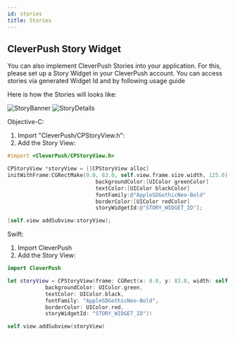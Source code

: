 ```yaml
---
id: stories
title: Stories
---
```


## CleverPush Story Widget

You can also implement CleverPush Stories into your application. For this, please set up a Story Widget in your CleverPush account. You can access stories via generated Widget Id and by following usage guide

Here is how the Stories will looks like:

![StoryBanner](https://user-images.githubusercontent.com/44965555/125643070-36a7fa6c-959f-4c6e-93e1-c73e9ac17886.png)
![StoryDetails](https://user-images.githubusercontent.com/44965555/125647371-a6d557e4-490e-4111-9276-7bd221e11cad.png)

Objective-C:
1. Import "CleverPush/CPStoryView.h":
2. Add the Story View:

```objective-c
#import <CleverPush/CPStoryView.h>

CPStoryView *storyView = [[CPStoryView alloc] 
initWithFrame:CGRectMake(0.0, 83.0, self.view.frame.size.width, 125.0)
                            backgroundColor:[UIColor greenColor]
                            textColor:[UIColor blackColor]
                            fontFamily:@"AppleSDGothicNeo-Bold"
                            borderColor:[UIColor redColor]
                            storyWidgetId:@"STORY_WIDGET_ID"];

[self.view addSubview:storyView];
```
Swift:
1. Import CleverPush
2. Add the Story View:

```swift
import CleverPush

let storyView = CPStoryView(frame: CGRect(x: 0.0, y: 83.0, width: self.view.frame.size.width, height: 125.0 ),
            backgroundColor: UIColor.green,
            textColor: UIColor.black,
            fontFamily: "AppleSDGothicNeo-Bold",
            borderColor: UIColor.red,
            storyWidgetId: "STORY_WIDGET_ID")!

self.view.addSubview(storyView)
```